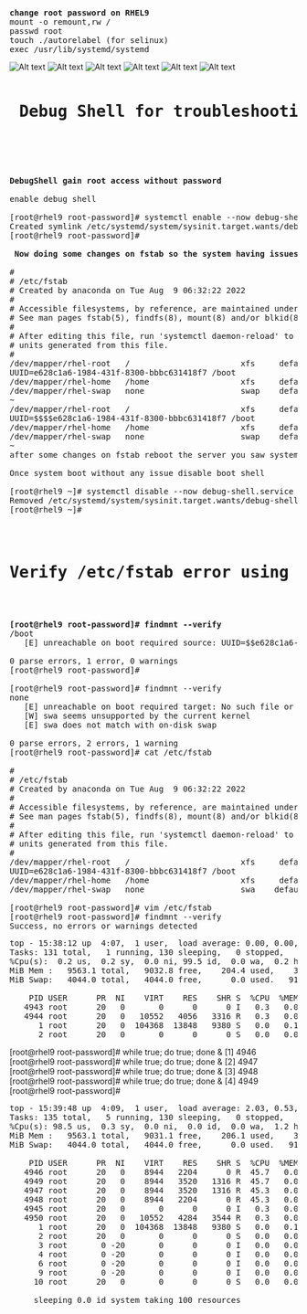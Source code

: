 <pre>
<b>change root password on RHEL9</b>
mount -o remount,rw /
passwd root
touch ./autorelabel (for selinux)
exec /usr/lib/systemd/systemd
</pre>

![Alt text](https://github.com/4msahsan/Linux/blob/main/RHEL9/png/rootpw02.png "msahsan@hotmail.com")
![Alt text](https://github.com/4msahsan/Linux/blob/main/RHEL9/png/rootpw03.png "msahsan@hotmail.com")
![Alt text](https://github.com/4msahsan/Linux/blob/main/RHEL9/png/rootpw04.png "msahsan@hotmail.com")
![Alt text](https://github.com/4msahsan/Linux/blob/main/RHEL9/png/rootpw05.png "msahsan@hotmail.com")
![Alt text](https://github.com/4msahsan/Linux/blob/main/RHEL9/png/rootpw06.png "msahsan@hotmail.com")
![Alt text](https://github.com/4msahsan/Linux/blob/main/RHEL9/png/rootpw01.png "msahsan@hotmail.com")

<pre>
<h1><b> Debug Shell for troubleshooting</h1></b>



</pre>
<pre>
<b>DebugShell gain root access without password</b>

enable debug shell

[root@rhel9 root-password]# systemctl enable --now debug-shell.service
Created symlink /etc/systemd/system/sysinit.target.wants/debug-shell.service → /usr/lib/systemd/system/debug-shell.service.
[root@rhel9 root-password]#

<b> Now doing some changes on fstab so the system having issues during boot.</b>

#
# /etc/fstab
# Created by anaconda on Tue Aug  9 06:32:22 2022
#
# Accessible filesystems, by reference, are maintained under '/dev/disk/'.
# See man pages fstab(5), findfs(8), mount(8) and/or blkid(8) for more info.
#
# After editing this file, run 'systemctl daemon-reload' to update systemd
# units generated from this file.
#
/dev/mapper/rhel-root   /                       xfs     defaults        0 0
UUID=e628c1a6-1984-431f-8300-bbbc631418f7 /boot                   xfs     defaults        0 0
/dev/mapper/rhel-home   /home                   xfs     defaults        0 0
/dev/mapper/rhel-swap   none                    swap    defaults        0 0
~
/dev/mapper/rhel-root   /                       xfs     defaults        0 0
UUID=$$$$e628c1a6-1984-431f-8300-bbbc631418f7 /boot                   xfs     defaults        0 0
/dev/mapper/rhel-home   /home                   xfs     defaults        0 0
/dev/mapper/rhel-swap   none                    swap    defaults        0 0
~
after some changes on fstab reboot the server you saw system is stuck now use Alt+9 key for debug shell update the fstab and reboot

Once system boot without any issue disable boot shell

[root@rhel9 ~]# systemctl disable --now debug-shell.service
Removed /etc/systemd/system/sysinit.target.wants/debug-shell.service.
[root@rhel9 ~]#

</pre>

<pre> 
<h1>Verify /etc/fstab error using findmnt --verify</h1> 


<b>[root@rhel9 root-password]# findmnt --verify</b>
/boot
   [E] unreachable on boot required source: UUID=$$e628c1a6-1984-431f-8300-bbbc631418f7

0 parse errors, 1 error, 0 warnings
[root@rhel9 root-password]#

[root@rhel9 root-password]# findmnt --verify
none
   [E] unreachable on boot required target: No such file or directory
   [W] swa seems unsupported by the current kernel
   [E] swa does not match with on-disk swap

0 parse errors, 2 errors, 1 warning
[root@rhel9 root-password]# cat /etc/fstab

#
# /etc/fstab
# Created by anaconda on Tue Aug  9 06:32:22 2022
#
# Accessible filesystems, by reference, are maintained under '/dev/disk/'.
# See man pages fstab(5), findfs(8), mount(8) and/or blkid(8) for more info.
#
# After editing this file, run 'systemctl daemon-reload' to update systemd
# units generated from this file.
#
/dev/mapper/rhel-root   /                       xfs     defaults        0 0
UUID=e628c1a6-1984-431f-8300-bbbc631418f7 /boot                   xfs     defaults        0 0
/dev/mapper/rhel-home   /home                   xfs     defaults        0 0
/dev/mapper/rhel-swap   none                    swa    defaults        0 0

[root@rhel9 root-password]# vim /etc/fstab
[root@rhel9 root-password]# findmnt --verify
Success, no errors or warnings detected
</pre>


<b> <Top Command> </b>
<pre>
top - 15:38:12 up  4:07,  1 user,  load average: 0.00, 0.00, 0.00
Tasks: 131 total,   1 running, 130 sleeping,   0 stopped,   0 zombie
%Cpu(s):  0.2 us,  0.2 sy,  0.0 ni, 99.5 id,  0.0 wa,  0.2 hi,  0.0 si,  0.0 st
MiB Mem :   9563.1 total,   9032.8 free,    204.4 used,    325.9 buff/cache
MiB Swap:   4044.0 total,   4044.0 free,      0.0 used.   9113.4 avail Mem

    PID USER      PR  NI    VIRT    RES    SHR S  %CPU  %MEM     TIME+ COMMAND
   4943 root      20   0       0      0      0 I   0.3   0.0   0:00.12 kworker/1:2-ata_sff
   4944 root      20   0   10552   4056   3316 R   0.3   0.0   0:00.08 top
      1 root      20   0  104368  13848   9380 S   0.0   0.1   0:02.00 systemd
      2 root      20   0       0      0      0 S   0.0   0.0   0:00.00 kthreadd
</pre>

[root@rhel9 root-password]# while true; do true; done &
[1] 4946
[root@rhel9 root-password]# while true; do true; done &
[2] 4947
[root@rhel9 root-password]# while true; do true; done &
[3] 4948
[root@rhel9 root-password]# while true; do true; done &
[4] 4949
[root@rhel9 root-password]#
<pre>
top - 15:39:48 up  4:09,  1 user,  load average: 2.03, 0.53, 0.18
Tasks: 135 total,   5 running, 130 sleeping,   0 stopped,   0 zombie
%Cpu(s): 98.5 us,  0.3 sy,  0.0 ni,  0.0 id,  0.0 wa,  1.2 hi,  0.0 si,  0.0 st
MiB Mem :   9563.1 total,   9031.1 free,    206.1 used,    325.9 buff/cache
MiB Swap:   4044.0 total,   4044.0 free,      0.0 used.   9111.7 avail Mem

    PID USER      PR  NI    VIRT    RES    SHR S  %CPU  %MEM     TIME+ COMMAND
   4946 root      20   0    8944   2204      0 R  45.7   0.0   0:21.10 bash
   4949 root      20   0    8944   3520   1316 R  45.7   0.0   0:18.48 bash
   4947 root      20   0    8944   3520   1316 R  45.3   0.0   0:19.58 bash
   4948 root      20   0    8944   2204      0 R  45.3   0.0   0:18.87 bash
   4945 root      20   0       0      0      0 I   0.3   0.0   0:00.02 kworker/1:1-ata_sff
   4950 root      20   0   10552   4284   3544 R   0.3   0.0   0:00.02 top
      1 root      20   0  104368  13848   9380 S   0.0   0.1   0:02.00 systemd
      2 root      20   0       0      0      0 S   0.0   0.0   0:00.00 kthreadd
      3 root       0 -20       0      0      0 I   0.0   0.0   0:00.00 rcu_gp
      4 root       0 -20       0      0      0 I   0.0   0.0   0:00.00 rcu_par_gp
      6 root       0 -20       0      0      0 I   0.0   0.0   0:00.00 kworker/0:0H-events_highpri
      9 root       0 -20       0      0      0 I   0.0   0.0   0:00.00 mm_percpu_wq
     10 root      20   0       0      0      0 S   0.0   0.0   0:00.00 rc
	 
	 sleeping 0.0 id system taking 100 resources
	 


</pre>

